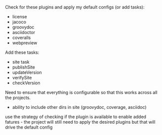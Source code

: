 Check for these plugins and apply my default configs (or add tasks):

* license
* jacoco
* groovydoc
* asciidoctor
* coveralls
* webpreview

Add these tasks:

* site task
* publishSite
* updateVersion
* verifySite
* checkVersion

Need to ensure that everything is configurable so that this works across all the projects.

* ability to include other dirs in site (groovydoc, coverage, asciidoc)

use the strategy of checking if the plugin is available to enable added fatures - the project will still need to apply the desired plugins but that will drive the default config
